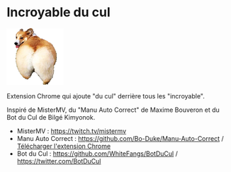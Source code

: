 Incroyable du cul
=============

![Corgi](icons/icon_128.png)

Extension Chrome qui ajoute "du cul" derrière tous les "incroyable".

Inspiré de MisterMV, du "Manu Auto Correct" de Maxime Bouveron et du Bot du Cul de Bilgé Kimyonok.

- MisterMV : https://twitch.tv/mistermv
- Manu Auto Correct : https://github.com/Bo-Duke/Manu-Auto-Correct / [Télécharger l'extension Chrome](https://chrome.google.com/webstore/detail/manu-auto-correct/eamgamedjemopbnggghghnciejnbdpoe)
- Bot du Cul : https://github.com/WhiteFangs/BotDuCul / https://twitter.com/BotDuCul
